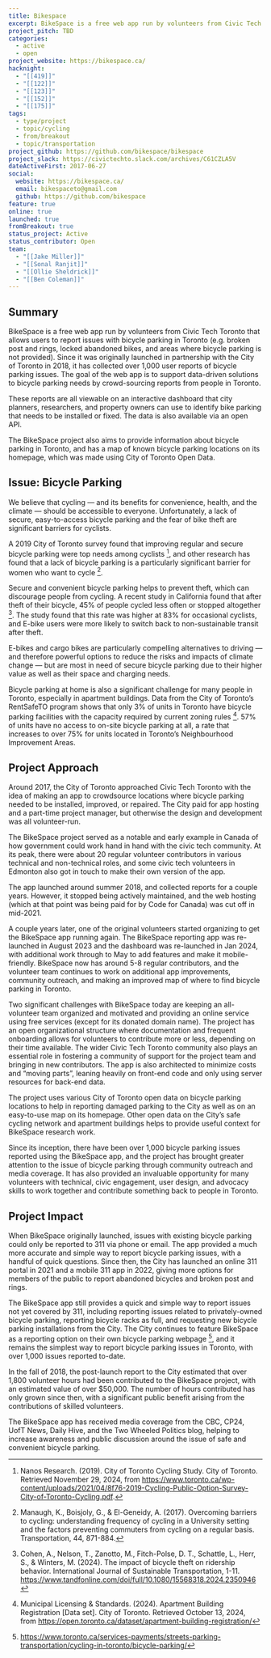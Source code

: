 ```yaml
---
title: Bikespace
excerpt: BikeSpace is a free web app run by volunteers from Civic Tech Toronto that allows users to report issues with bicycle parking in Toronto.
project_pitch: TBD
categories:
  - active
  - open
project_website: https://bikespace.ca/
hacknight:
  - "[[419]]"
  - "[[122]]"
  - "[[123]]"
  - "[[152]]"
  - "[[175]]"
tags:
  - type/project
  - topic/cycling
  - from/breakout
  - topic/transportation
project_github: https://github.com/bikespace/bikespace
project_slack: https://civictechto.slack.com/archives/C61CZLA5V
dateActiveFirst: 2017-06-27
social:
  website: https://bikespace.ca/
  email: bikespaceto@gmail.com
  github: https://github.com/bikespace
feature: true
online: true
launched: true
fromBreakout: true
status_project: Active
status_contributor: Open
team:
  - "[[Jake Miller]]"
  - "[[Sonal Ranjit]]"
  - "[[Ollie Sheldrick]]"
  - "[[Ben Coleman]]"
---
```


## Summary

BikeSpace is a free web app run by volunteers from Civic Tech Toronto that allows users to report issues with bicycle parking in Toronto (e.g. broken post and rings, locked abandoned bikes, and areas where bicycle parking is not provided). Since it was originally launched in partnership with the City of Toronto in 2018, it has collected over 1,000 user reports of bicycle parking issues. The goal of the web app is to support data-driven solutions to bicycle parking needs by crowd-sourcing reports from people in Toronto.

These reports are all viewable on an interactive dashboard that city planners, researchers, and property owners can use to identify bike parking that needs to be installed or fixed. The data is also available via an open API.

The BikeSpace project also aims to provide information about bicycle parking in Toronto, and has a map of known bicycle parking locations on its homepage, which was made using City of Toronto Open Data.

## Issue: Bicycle Parking

We believe that cycling — and its benefits for convenience, health, and the climate — should be accessible to everyone. Unfortunately, a lack of secure, easy-to-access bicycle parking and the fear of bike theft are significant barriers for cyclists. 

A 2019 City of Toronto survey found that improving regular and secure bicycle parking were top needs among cyclists [^1], and other research has found that a lack of bicycle parking is a particularly significant barrier for women who want to cycle [^2].

Secure and convenient bicycle parking helps to prevent theft, which can discourage people from cycling. A recent study in California found that after theft of their bicycle, 45% of people cycled less often or stopped altogether [^3]. The study found that this rate was higher at 83% for occasional cyclists, and E-bike users were more likely to switch back to non-sustainable transit after theft.

E-bikes and cargo bikes are particularly compelling alternatives to driving — and therefore powerful options to reduce the risks and impacts of climate change — but are most in need of secure bicycle parking due to their higher value as well as their space and charging needs.

Bicycle parking at home is also a significant challenge for many people in Toronto, especially in apartment buildings. Data from the City of Toronto’s RentSafeTO program shows that only 3% of units in Toronto have bicycle parking facilities with the capacity required by current zoning rules [^4]. 57% of units have no access to on-site bicycle parking at all, a rate that increases to over 75% for units located in Toronto’s Neighbourhood Improvement Areas.

## Project Approach

Around 2017, the City of Toronto approached Civic Tech Toronto with the idea of making an app to crowdsource locations where bicycle parking needed to be installed, improved, or repaired. The City paid for app hosting and a part-time project manager, but otherwise the design and development was all volunteer-run. 

The BikeSpace project served as a notable and early example in Canada of how government could work hand in hand with the civic tech community. At its peak, there were about 20 regular volunteer contributors in various technical and non-technical roles, and some civic tech volunteers in Edmonton also got in touch to make their own version of the app.

The app launched around summer 2018, and collected reports for a couple years. However, it stopped being actively maintained, and the web hosting (which at that point was being paid for by Code for Canada) was cut off in mid-2021.

A couple years later, one of the original volunteers started organizing to get the BikeSpace app running again. The BikeSpace reporting app was re-launched in August 2023 and the dashboard was re-launched in Jan 2024, with additional work through to May to add features and make it mobile-friendly. BikeSpace now has around 5-8 regular contributors, and the volunteer team continues to work on additional app improvements, community outreach, and making an improved map of where to find bicycle parking in Toronto.

Two significant challenges with BikeSpace today are keeping an all-volunteer team organized and motivated and providing an online service using free services (except for its donated domain name). The project has an open organizational structure where documentation and frequent onboarding allows for volunteers to contribute more or less, depending on their time available. The wider Civic Tech Toronto community also plays an essential role in fostering a community of support for the project team and bringing in new contributors. The app is also architected to minimize costs and “moving parts”, leaning heavily on front-end code and only using server resources for back-end data.

The project uses various City of Toronto open data on bicycle parking locations to help in reporting damaged parking to the City as well as on an easy-to-use map on its homepage. Other open data on the City’s safe cycling network and apartment buildings helps to provide useful context for BikeSpace research work.

Since its inception, there have been over 1,000 bicycle parking issues reported using the BikeSpace app, and the project has brought greater attention to the issue of bicycle parking through community outreach and media coverage. It has also provided an invaluable opportunity for many volunteers with technical, civic engagement, user design, and advocacy skills to work together and contribute something back to people in Toronto.

## Project Impact

When BikeSpace originally launched, issues with existing bicycle parking could only be reported to 311 via phone or email. The app provided a much more accurate and simple way to report bicycle parking issues, with a handful of quick questions. Since then, the City has launched an online 311 portal in 2021 and a mobile 311 app in 2022, giving more options for members of the public to report abandoned bicycles and broken post and rings.

The BikeSpace app still provides a quick and simple way to report issues not yet covered by 311, including reporting issues related to privately-owned bicycle parking, reporting bicycle racks as full, and requesting new bicycle parking installations from the City. The City continues to feature BikeSpace as a reporting option on their own bicycle parking webpage [^5], and it remains the simplest way to report bicycle parking issues in Toronto, with over 1,000 issues reported to-date.

In the fall of 2018, the post-launch report to the City estimated that over 1,800 volunteer hours had been contributed to the BikeSpace project, with an estimated value of over $50,000. The number of hours contributed has only grown since then, with a significant public benefit arising from the contributions of skilled volunteers.

The BikeSpace app has received media coverage from the CBC, CP24, UofT News, Daily Hive, and the Two Wheeled Politics blog, helping to increase awareness and public discussion around the issue of safe and convenient bicycle parking.


[^1]: Nanos Research. (2019). City of Toronto Cycling Study. City of Toronto. Retrieved November 29, 2024, from https://www.toronto.ca/wp-content/uploads/2021/04/8f76-2019-Cycling-Public-Option-Survey-City-of-Toronto-Cycling.pdf.
[^2]: Manaugh, K., Boisjoly, G., & El-Geneidy, A. (2017). Overcoming barriers to cycling: understanding frequency of cycling in a University setting and the factors preventing commuters from cycling on a regular basis. Transportation, 44, 871-884.
[^3]: Cohen, A., Nelson, T., Zanotto, M., Fitch-Polse, D. T., Schattle, L., Herr, S., & Winters, M. (2024). The impact of bicycle theft on ridership behavior. International Journal of Sustainable Transportation, 1-11. https://www.tandfonline.com/doi/full/10.1080/15568318.2024.2350946
[^4]: Municipal Licensing & Standards. (2024). Apartment Building Registration [Data set]. City of Toronto. Retrieved October 13, 2024, from https://open.toronto.ca/dataset/apartment-building-registration/
[^5]: https://www.toronto.ca/services-payments/streets-parking-transportation/cycling-in-toronto/bicycle-parking/